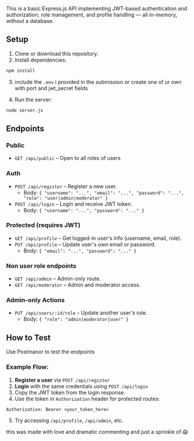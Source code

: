 This is a basic Express.js API implementing JWT-based authentication and authorization, role management, and profile handling — all in-memory, without a database.

## Setup

1. Clone or download this repository.
2. Install dependencies:

```bash
npm install
```

3. include the `.env` i provided in the submission or create one of ur own with port and jwt_secret fields


4. Run the server:

```bash
node server.js
```

## Endpoints

### Public

- `GET /api/public` – Open to all roles of users

### Auth

- `POST /api/register` – Register a new user.
  - Body: `{ "username": "...", "email": "...", "password": "...", "role": "user|admin|moderator" }`
- `POST /api/login` – Login and receive JWT token.
  - Body: `{ "username": "...", "password": "..." }`

### Protected (requires JWT)

- `GET /api/profile` – Get logged-in user's info (username, email, role).
- `PUT /api/profile` – Update user's own email or password.
  - Body: `{ "email": "...", "password": "..." }`

### Non user role endpoints

- `GET /api/admin` – Admin-only route.
- `GET /api/moderator` – Admin and moderator access.

### Admin-only Actions

- `PUT /api/users/:id/role` – Update another user's role.
  - Body: `{ "role": "admin|moderator|user" }`

## How to Test

Use  Postmanor to test the endpoints

### Example Flow:

1. **Register a user** via `POST /api/register`
2. **Login** with the same credentials using `POST /api/login`
3. Copy the JWT token from the login response.
4. Use the token in `Authorization` header for protected routes:

```
Authorization: Bearer <your_token_here>
```

5. Try accessing `/api/profile`, `/api/admin`, etc.



this was made with love and dramatic commenting and just a sprinkle of 😱